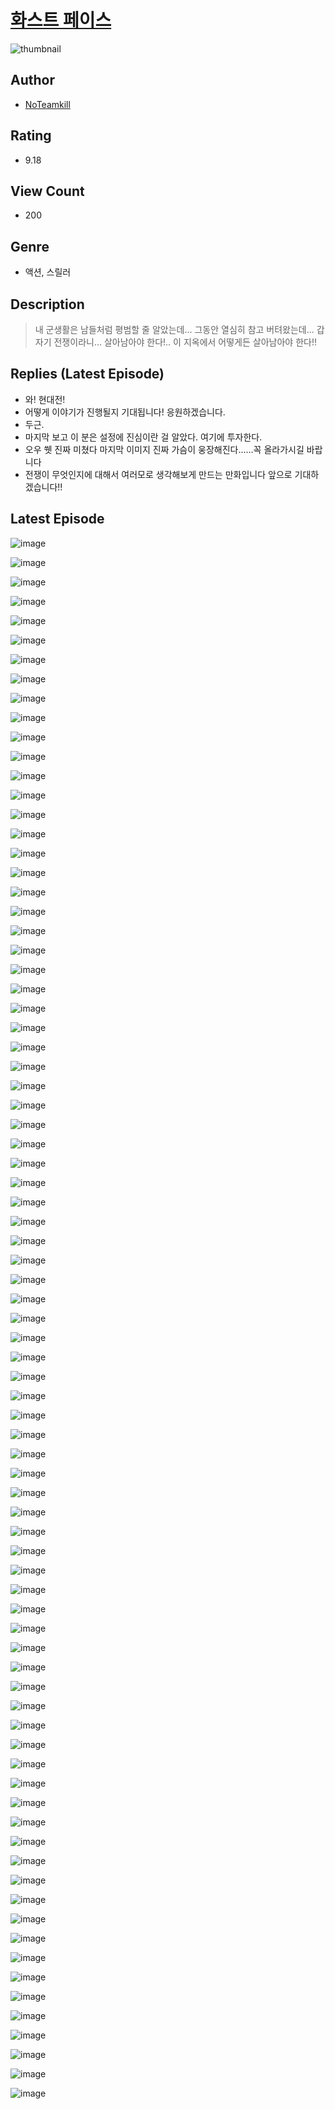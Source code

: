 # [화스트 페이스](https://comic.naver.com/challenge/list?titleId=810773)
![thumbnail](https://image-comic.pstatic.net/user_contents_data/challenge_comic/2023/05/24/352110/upload_7147834255294412088_480x623.jpeg)

## Author
- [NoTeamkill](https://comic.naver.com/artistTitle?id=352110)

## Rating
- 9.18

## View Count
- 200

## Genre
- 액션, 스릴러

## Description
> 내 군생활은 남들처럼 평범할 줄 알았는데... 그동안 열심히 참고 버텨왔는데... 갑자기 전쟁이라니... 살아남아야 한다!.. 이 지옥에서 어떻게든 살아남아야 한다!!

## Replies (Latest Episode)
- 와! 현대전!
- 어떻게 이야기가 진행될지 기대됩니다! 응원하겠습니다.
- 두근.
- 마지막 보고 이 분은 설정에 진심이란 걸 알았다. 여기에 투자한다.
- 오우 쒯 진짜 미쳤다 마지막 이미지 진짜 가슴이 웅장해진다......꼭 올라가시길 바랍니다
- 전쟁이 무엇인지에 대해서 여러모로 생각해보게 만드는 만화입니다 앞으로 기대하겠습니다!!

## Latest Episode
![image](https://image-comic.pstatic.net/user_contents_data/challenge_comic/2023/05/24/352110/upload_4051381709968912441.jpeg)

![image](https://image-comic.pstatic.net/user_contents_data/challenge_comic/2023/05/24/352110/upload_4136103677258982961.jpeg)

![image](https://image-comic.pstatic.net/user_contents_data/challenge_comic/2023/05/24/352110/upload_7005457407131398757.jpeg)

![image](https://image-comic.pstatic.net/user_contents_data/challenge_comic/2023/05/24/352110/upload_3702302183508698726.jpeg)

![image](https://image-comic.pstatic.net/user_contents_data/challenge_comic/2023/05/25/352110/upload_7305227153605473847.jpeg)

![image](https://image-comic.pstatic.net/user_contents_data/challenge_comic/2023/05/24/352110/upload_3473227735528255796.jpeg)

![image](https://image-comic.pstatic.net/user_contents_data/challenge_comic/2023/05/24/352110/upload_3472385698519343673.jpeg)

![image](https://image-comic.pstatic.net/user_contents_data/challenge_comic/2023/05/24/352110/upload_4063430162613875511.jpeg)

![image](https://image-comic.pstatic.net/user_contents_data/challenge_comic/2023/05/24/352110/upload_7161904704823649122.jpeg)

![image](https://image-comic.pstatic.net/user_contents_data/challenge_comic/2023/05/24/352110/upload_4122540122521744485.jpeg)

![image](https://image-comic.pstatic.net/user_contents_data/challenge_comic/2023/05/24/352110/upload_4050196436417406005.jpeg)

![image](https://image-comic.pstatic.net/user_contents_data/challenge_comic/2023/05/24/352110/upload_7075779757948024119.jpeg)

![image](https://image-comic.pstatic.net/user_contents_data/challenge_comic/2023/05/24/352110/upload_4122591791686169401.jpeg)

![image](https://image-comic.pstatic.net/user_contents_data/challenge_comic/2023/05/24/352110/upload_3991941214414057528.jpeg)

![image](https://image-comic.pstatic.net/user_contents_data/challenge_comic/2023/05/24/352110/upload_7090417559654381367.jpeg)

![image](https://image-comic.pstatic.net/user_contents_data/challenge_comic/2023/05/24/352110/upload_4049356400863044658.jpeg)

![image](https://image-comic.pstatic.net/user_contents_data/challenge_comic/2023/05/24/352110/upload_7364010150440547632.jpeg)

![image](https://image-comic.pstatic.net/user_contents_data/challenge_comic/2023/05/24/352110/upload_7291944856348668773.jpeg)

![image](https://image-comic.pstatic.net/user_contents_data/challenge_comic/2023/05/24/352110/upload_3847541264970310754.jpeg)

![image](https://image-comic.pstatic.net/user_contents_data/challenge_comic/2023/05/24/352110/upload_7004335888933140532.jpeg)

![image](https://image-comic.pstatic.net/user_contents_data/challenge_comic/2023/05/24/352110/upload_4063766626057008693.jpeg)

![image](https://image-comic.pstatic.net/user_contents_data/challenge_comic/2023/05/24/352110/upload_3486460332215788851.jpeg)

![image](https://image-comic.pstatic.net/user_contents_data/challenge_comic/2023/05/24/352110/upload_3486403157510676837.jpeg)

![image](https://image-comic.pstatic.net/user_contents_data/challenge_comic/2023/05/24/352110/upload_4050479023790646585.jpeg)

![image](https://image-comic.pstatic.net/user_contents_data/challenge_comic/2023/05/24/352110/upload_7161115075841384759.jpeg)

![image](https://image-comic.pstatic.net/user_contents_data/challenge_comic/2023/05/24/352110/upload_7293642691260342882.jpeg)

![image](https://image-comic.pstatic.net/user_contents_data/challenge_comic/2023/05/24/352110/upload_7364845766389883238.jpeg)

![image](https://image-comic.pstatic.net/user_contents_data/challenge_comic/2023/05/24/352110/upload_3474073445374977382.jpeg)

![image](https://image-comic.pstatic.net/user_contents_data/challenge_comic/2023/05/24/352110/upload_3472668268712833893.jpeg)

![image](https://image-comic.pstatic.net/user_contents_data/challenge_comic/2023/05/24/352110/upload_3990864602729964084.jpeg)

![image](https://image-comic.pstatic.net/user_contents_data/challenge_comic/2023/05/24/352110/upload_3774690928148688950.jpeg)

![image](https://image-comic.pstatic.net/user_contents_data/challenge_comic/2023/05/24/352110/upload_7234241378038135137.jpeg)

![image](https://image-comic.pstatic.net/user_contents_data/challenge_comic/2023/05/24/352110/upload_7219940227072340533.jpeg)

![image](https://image-comic.pstatic.net/user_contents_data/challenge_comic/2023/05/24/352110/upload_3545847373214605670.jpeg)

![image](https://image-comic.pstatic.net/user_contents_data/challenge_comic/2023/05/24/352110/upload_3906090066613855798.jpeg)

![image](https://image-comic.pstatic.net/user_contents_data/challenge_comic/2023/05/24/352110/upload_7077519172407746917.jpeg)

![image](https://image-comic.pstatic.net/user_contents_data/challenge_comic/2023/05/24/352110/upload_4121465900399605810.jpeg)

![image](https://image-comic.pstatic.net/user_contents_data/challenge_comic/2023/05/24/352110/upload_3846693331790029665.jpeg)

![image](https://image-comic.pstatic.net/user_contents_data/challenge_comic/2023/05/24/352110/upload_3617010837474129465.jpeg)

![image](https://image-comic.pstatic.net/user_contents_data/challenge_comic/2023/05/24/352110/upload_7148116652853637432.jpeg)

![image](https://image-comic.pstatic.net/user_contents_data/challenge_comic/2023/05/24/352110/upload_4135823104208615733.jpeg)

![image](https://image-comic.pstatic.net/user_contents_data/challenge_comic/2023/05/24/352110/upload_3689685253206663733.jpeg)

![image](https://image-comic.pstatic.net/user_contents_data/challenge_comic/2023/05/24/352110/upload_7233963187919479398.jpeg)

![image](https://image-comic.pstatic.net/user_contents_data/challenge_comic/2023/05/24/352110/upload_3978758984150574435.jpeg)

![image](https://image-comic.pstatic.net/user_contents_data/challenge_comic/2023/05/24/352110/upload_3631650834831468132.jpeg)

![image](https://image-comic.pstatic.net/user_contents_data/challenge_comic/2023/05/24/352110/upload_3545797667490771041.jpeg)

![image](https://image-comic.pstatic.net/user_contents_data/challenge_comic/2023/05/24/352110/upload_3991427758989402465.jpeg)

![image](https://image-comic.pstatic.net/user_contents_data/challenge_comic/2023/05/24/352110/upload_7149241445494698289.jpeg)

![image](https://image-comic.pstatic.net/user_contents_data/challenge_comic/2023/05/24/352110/upload_3978479910799292772.jpeg)

![image](https://image-comic.pstatic.net/user_contents_data/challenge_comic/2023/05/24/352110/upload_7233966499322802531.jpeg)

![image](https://image-comic.pstatic.net/user_contents_data/challenge_comic/2023/05/24/352110/upload_4121463679921371185.jpeg)

![image](https://image-comic.pstatic.net/user_contents_data/challenge_comic/2023/05/24/352110/upload_7005686986021419363.jpeg)

![image](https://image-comic.pstatic.net/user_contents_data/challenge_comic/2023/05/24/352110/upload_3833515676340937273.jpeg)

![image](https://image-comic.pstatic.net/user_contents_data/challenge_comic/2023/05/24/352110/upload_7377235059203650352.jpeg)

![image](https://image-comic.pstatic.net/user_contents_data/challenge_comic/2023/05/24/352110/upload_3760899740161881907.jpeg)

![image](https://image-comic.pstatic.net/user_contents_data/challenge_comic/2023/05/24/352110/upload_7219659663420305509.jpeg)

![image](https://image-comic.pstatic.net/user_contents_data/challenge_comic/2023/05/24/352110/upload_3762864386951504953.jpeg)

![image](https://image-comic.pstatic.net/user_contents_data/challenge_comic/2023/05/24/352110/upload_3474073444673807410.jpeg)

![image](https://image-comic.pstatic.net/user_contents_data/challenge_comic/2023/05/24/352110/upload_7090132791323682105.jpeg)

![image](https://image-comic.pstatic.net/user_contents_data/challenge_comic/2023/05/24/352110/upload_3486460323541825847.jpeg)

![image](https://image-comic.pstatic.net/user_contents_data/challenge_comic/2023/05/24/352110/upload_4121750664619766832.jpeg)

![image](https://image-comic.pstatic.net/user_contents_data/challenge_comic/2023/05/24/352110/upload_7004559110460301879.jpeg)

![image](https://image-comic.pstatic.net/user_contents_data/challenge_comic/2023/05/24/352110/upload_3774358660066731315.jpeg)

![image](https://image-comic.pstatic.net/user_contents_data/challenge_comic/2023/05/24/352110/upload_4063149981177165619.jpeg)

![image](https://image-comic.pstatic.net/user_contents_data/challenge_comic/2023/05/24/352110/upload_7292227614762295858.jpeg)

![image](https://image-comic.pstatic.net/user_contents_data/challenge_comic/2023/05/24/352110/upload_3847873304600131377.jpeg)

![image](https://image-comic.pstatic.net/user_contents_data/challenge_comic/2023/05/24/352110/upload_7075546875355489075.jpeg)

![image](https://image-comic.pstatic.net/user_contents_data/challenge_comic/2023/05/24/352110/upload_7305179652058985569.jpeg)

![image](https://image-comic.pstatic.net/user_contents_data/challenge_comic/2023/05/24/352110/upload_7147274598758756661.jpeg)

![image](https://image-comic.pstatic.net/user_contents_data/challenge_comic/2023/05/24/352110/upload_4049972149671506482.jpeg)

![image](https://image-comic.pstatic.net/user_contents_data/challenge_comic/2023/05/24/352110/upload_3630802011046490721.jpeg)

![image](https://image-comic.pstatic.net/user_contents_data/challenge_comic/2023/05/24/352110/upload_3978422727571093093.jpeg)

![image](https://image-comic.pstatic.net/user_contents_data/challenge_comic/2023/05/24/352110/upload_4121697893091533157.jpeg)

![image](https://image-comic.pstatic.net/user_contents_data/challenge_comic/2023/05/24/352110/upload_3473182849513173603.jpeg)

![image](https://image-comic.pstatic.net/user_contents_data/challenge_comic/2023/05/24/352110/upload_3978477702413903154.jpeg)

![image](https://image-comic.pstatic.net/user_contents_data/challenge_comic/2023/05/24/352110/upload_3834030470335838521.jpeg)

![image](https://image-comic.pstatic.net/user_contents_data/challenge_comic/2023/05/24/352110/upload_3774632649670473270.jpeg)

![image](https://image-comic.pstatic.net/user_contents_data/challenge_comic/2023/05/24/352110/upload_7161905623879596343.jpeg)

![image](https://image-comic.pstatic.net/user_contents_data/challenge_comic/2023/05/24/352110/upload_4062635203647125811.jpeg)

![image](https://image-comic.pstatic.net/user_contents_data/challenge_comic/2023/05/24/352110/upload_7366026651326691686.jpeg)

![image](https://image-comic.pstatic.net/user_contents_data/challenge_comic/2023/05/24/352110/upload_7221864187673391922.jpeg)
